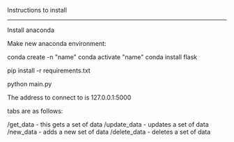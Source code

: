 Instructions to install
_______________________________

Install anaconda

Make new anaconda environment:

conda create -n "name"
conda activate "name"
conda install flask

pip install -r requirements.txt

python main.py

The address to connect to is 127.0.0.1:5000

tabs are as follows:

/get_data - this gets a set of data
/update_data - updates a set of data
/new_data - adds a new set of data
/delete_data - deletes a set of data